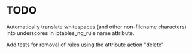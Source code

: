# TODO

Automatically translate whitespaces (and other non-filename characters) into underscores in
iptables\_ng\_rule name attribute.

Add tests for removal of rules using the attribute action "delete"
